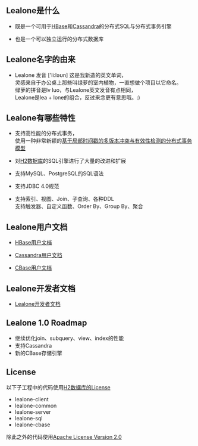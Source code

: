 
## Lealone是什么

* 既是一个可用于[HBase](http://hbase.apache.org/)和[Cassandra](http://cassandra.apache.org/)的分布式SQL与分布式事务引擎

* 也是一个可以独立运行的分布式数据库

## Lealone名字的由来

* Lealone 发音 ['li:ləʊn] 这是我新造的英文单词， <br>
  灵感来自于办公桌上那些叫绿萝的室内植物，一直想做个项目以它命名。 <br>
  绿萝的拼音是lv luo，与Lealone英文发音有点相同，<br>
  Lealone是lea + lone的组合，反过来念更有意思哦。:)


## Lealone有哪些特性

* 支持高性能的分布式事务，<br>
  使用一种非常新颖的[基于局部时间戳的多版本冲突与有效性检测的分布式事务模型](https://github.com/codefollower/Lealone/wiki/Lealone-transaction-model)

* 对[H2数据库](http://www.h2database.com/html/main.html)的SQL引擎进行了大量的改进和扩展

* 支持MySQL、PostgreSQL的SQL语法

* 支持JDBC 4.0规范

* 支持索引、视图、Join、子查询、各种DDL <br>
  支持触发器、自定义函数、Order By、Group By、聚合


## Lealone用户文档

* [HBase用户文档](https://github.com/codefollower/Lealone/wiki/HBase%E7%94%A8%E6%88%B7%E6%96%87%E6%A1%A3)

* [Cassandra用户文档](https://github.com/codefollower/Lealone/wiki/Cassandra%E7%94%A8%E6%88%B7%E6%96%87%E6%A1%A3)

* [CBase用户文档](https://github.com/codefollower/Lealone/wiki/CBase%E7%94%A8%E6%88%B7%E6%96%87%E6%A1%A3)


## Lealone开发者文档

* [Lealone开发者文档](https://github.com/codefollower/Lealone/wiki/Lealone%E5%BC%80%E5%8F%91%E8%80%85%E6%96%87%E6%A1%A3)


## Lealone 1.0 Roadmap

* 继续优化join、subquery、view、index的性能
* 支持Cassandra
* 新的CBase存储引擎

## License

以下子工程中的代码使用[H2数据库的License](http://www.h2database.com/html/license.html)
* lealone-client
* lealone-common
* lealone-server
* lealone-sql
* lealone-cbase

除此之外的代码使用[Apache License Version 2.0](http://www.apache.org/licenses/LICENSE-2.0)
